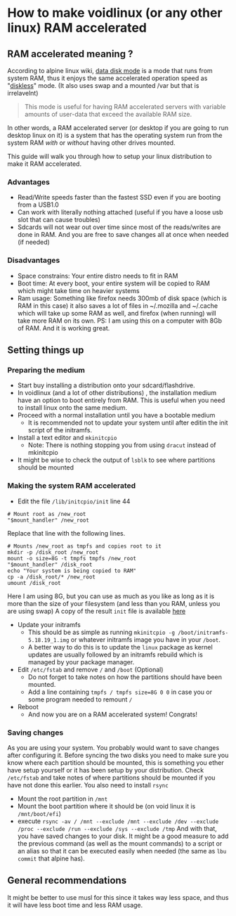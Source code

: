 # How to make voidlinux (or any other linux) RAM accelerated
## RAM accelerated meaning ?
According to alpine linux wiki, [data disk mode](https://wiki.alpinelinux.org/wiki/Alpine_Install:_from_a_disc_to_PC_Engines_APU#Data_Disk_Mode) is a mode that runs from system RAM, thus it enjoys the same accelerated operation speed as "[diskless](https://wiki.alpinelinux.org/wiki/Alpine_Install:_from_a_disc_to_PC_Engines_APU#Diskless_Mode)" mode. (It also uses swap and a mounted /var but that is irrelavelnt)
> This mode is useful for having RAM accelerated servers with variable amounts of user-data that exceed the available RAM size.

In other words, a RAM accelerated server (or desktop if you are going to run desktop linux on it) is a system that has the operating system run from the system RAM *with* or *without* having other drives mounted.

This guide will walk you through how to setup your linux distribution to make it RAM accelerated.

### Advantages
* Read/Write speeds faster than the fastest SSD even if you are booting from a USB1.0
* Can work with literally nothing attached (useful if you have a loose usb slot that can cause troubles)
* Sdcards will not wear out over time since most of the reads/writes are done in RAM. And you are free to save changes all at once when needed (if needed)

### Disadvantages
* Space constrains: Your entire distro needs to fit in RAM
* Boot time: At every boot, your entire system will be copied to RAM which might take time on heavier systems
* Ram usage: Something like firefox needs 300mb of disk space (which is RAM in this case) it also saves a lot of files in ~/.mozilla and ~/.cache which will take up some RAM as well, and firefox (when running) will take more RAM on its own.
PS: I am using this on a computer with 8Gb of RAM. And it is working great.

## Setting things up
### Preparing the medium
* Start buy installing a distribution onto your sdcard/flashdrive.
* In voidlinux (and a lot of other distributions) , the installation medium have an option to boot entirely from RAM. This is useful when you need to install linux onto the same medium.
* Proceed with a normal installation until you have a bootable medium
  * It is recommended not to update your system until after editin the init script of the initramfs.
* Install a text editor and `mkinitcpio`
  * Note: There is nothing stopping you from using `dracut` instead of mkinitcpio
* It might be wise to check the output of `lsblk` to see where partitions should be mounted

### Making the system RAM accelerated
* Edit the file `/lib/initcpio/init` line 44
```ash
# Mount root as /new_root
"$mount_handler" /new_root
```
Replace that line with the following lines.
```ash
# Mounts /new_root as tmpfs and copies root to it
mkdir -p /disk_root /new_root
mount -o size=8G -t tmpfs tmpfs /new_root
"$mount_handler" /disk_root
echo "Your system is being copied to RAM"
cp -a /disk_root/* /new_root
umount /disk_root
```
Here I am using 8G, but you can use as much as you like as long as it is more than the size of your filesystem (and less than you RAM, unless you are using swap)
A copy of the result `init` file is available [here](/init)

* Update your initramfs
  * This should be as simple as running `mkinitcpio -g /boot/initramfs-5.18.19_1.img` or whatever initramfs image you have in your `/boot`. 
  * A better way to do this is to update the `linux` package as kernel updates are usually followed by an initramfs rebuild which is managed by your package manager.
* Edit `/etc/fstab` and remove `/` and `/boot` (Optional)
  * Do not forget to take notes on how the partitions should have been mounted.
  * Add a line containing `tmpfs / tmpfs size=8G 0 0` in case you or some program needed to remount `/`
* Reboot
  * And now you are on a RAM accelerated system! Congrats!

### Saving changes
As you are using your system. You probably would want to save changes after configuring it.
Before syncing the two disks you need to make sure you know where each partition should be mounted, this is something you ether have setup yourself or it has been setup by your distribution. Check `/etc/fstab` and take notes of where partitions should be mounted if you have not done this earlier.
You also need to install `rsync`
* Mount the root partition in `/mnt`
* Mount the boot partition where it should be (on void linux it is `/mnt/boot/efi`)
* execute `rsync -av / /mnt --exclude /mnt --exclude /dev --exclude /proc --exclude /run --exclude /sys --exclude /tmp`
And with that, you have saved changes to your disk. It might be a good measure to add the previous command (as well as the mount commands) to a script or an alias so that it can be executed easily when needed (the same as `lbu commit` that alpine has).

## General recommendations
It might be better to use musl for this since it takes way less space, and thus it will have less boot time and less RAM usage.
